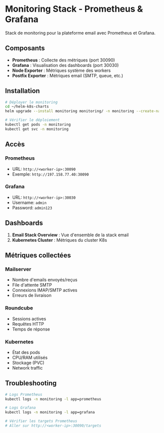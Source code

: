 # Monitoring Stack - Prometheus & Grafana

Stack de monitoring pour la plateforme email avec Prometheus et Grafana.

## Composants

- **Prometheus** : Collecte des métriques (port 30090)
- **Grafana** : Visualisation des dashboards (port 30030)
- **Node Exporter** : Métriques système des workers
- **Postfix Exporter** : Métriques email (SMTP, queue, etc.)

## Installation
```bash
# Déployer le monitoring
cd ~/helm-k8s-charts
helm upgrade --install monitoring monitoring/ -n monitoring --create-namespace

# Vérifier le déploiement
kubectl get pods -n monitoring
kubectl get svc -n monitoring
```

## Accès

### Prometheus
- URL: `http://<worker-ip>:30090`
- Exemple: `http://197.158.77.40:30090`

### Grafana
- URL: `http://<worker-ip>:30030`
- Username: `admin`
- Password: `admin123`

## Dashboards

1. **Email Stack Overview** : Vue d'ensemble de la stack email
2. **Kubernetes Cluster** : Métriques du cluster K8s

## Métriques collectées

### Mailserver
- Nombre d'emails envoyés/reçus
- File d'attente SMTP
- Connexions IMAP/SMTP actives
- Erreurs de livraison

### Roundcube
- Sessions actives
- Requêtes HTTP
- Temps de réponse

### Kubernetes
- État des pods
- CPU/RAM utilisés
- Stockage (PVC)
- Network traffic

## Troubleshooting
```bash
# Logs Prometheus
kubectl logs -n monitoring -l app=prometheus

# Logs Grafana
kubectl logs -n monitoring -l app=grafana

# Vérifier les targets Prometheus
# Aller sur http://<worker-ip>:30090/targets
```
